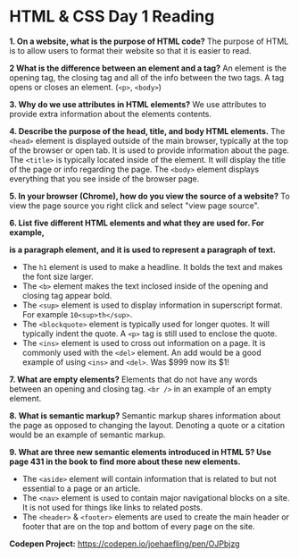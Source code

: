 # HTML & CSS Day 1 Reading
**1. On a website, what is the purpose of HTML code?**
The purpose of HTML is to allow users to format their website so that it is easier to read.

**2 What is the difference between an element and a tag?**
An element is the opening tag, the closing tag and all of the info between the two tags. A tag opens or closes an element. (`<p>`, `<body>`)

**3. Why do we use attributes in HTML elements?**
We use attributes to provide extra information about the elements contents.

**4. Describe the purpose of the head, title, and body HTML elements.**
The `<head>` element is displayed outside of the main browser, typically at the top of the browser or open tab. It is used to provide information about the page.
The `<title>` is typically located inside of the <head> element. It will display the title of the page or info regarding the page.
The `<body>` element displays everything that you see inside of the browser page.


**5. In your browser (Chrome), how do you view the source of a website?**
To view the page source you right click and select "view page source".

**6. List five different HTML elements and what they are used for. For example, <p></p> is a paragraph element, and it is used to represent a paragraph of text.**
- The `h1` element is used to make a headline. It bolds the text and makes the font size larger.
- The `<b>` element makes the text inclosed inside of the opening and closing tag appear bold.
- The `<sup>` element is used to display information in superscript format. For example `10<sup>th</sup>`.
-  The `<blockquote>` element is typically used for longer quotes. It will typically indent the quote. A `<p>` tag is still used to enclose the quote.
- The `<ins>` element is used to cross out information on a page. It is commonly used with the `<del>` element. An add would be a good example of using `<ins>` and `<del>`. Was $999 now its $1!

**7. What are empty elements?**
Elements that do not have any words between an opening and closing tag. `<br />` in an example of an empty element.

**8. What is semantic markup?**
Semantic markup shares information about the page as opposed to changing the layout. Denoting a quote or a citation would be an example of semantic markup.

**9. What are three new semantic elements introduced in HTML 5? Use page 431 in the book to find more about these new elements.**
* The `<aside>` element will contain information that is related to but not essential to a page or an article.  
* The `<nav>` element is used to contain major navigational blocks on a site. It is not used for things like links to related posts.
* The `<header>` & `<footer>` elements are used to create the main header or footer that are on the top and bottom of every page on the site.  

**Codepen Project:**
https://codepen.io/joehaefling/pen/OJPbjzg
